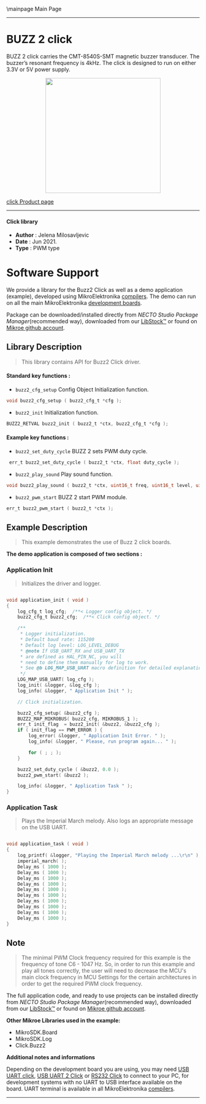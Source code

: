 \mainpage Main Page

---
# BUZZ 2 click

BUZZ 2 click carries the CMT-8540S-SMT magnetic buzzer transducer. The buzzer’s resonant frequency is 4kHz. The click is designed to run on either 3.3V or 5V power supply.

<p align="center">
  <img src="https://download.mikroe.com/images/click_for_ide/buzz2_click.png" height=300px>
</p>

[click Product page](https://www.mikroe.com/buzz-2-click)

---


#### Click library

- **Author**        : Jelena Milosavljevic
- **Date**          : Jun 2021.
- **Type**          : PWM type


# Software Support

We provide a library for the Buzz2 Click
as well as a demo application (example), developed using MikroElektronika
[compilers](https://www.mikroe.com/necto-studio).
The demo can run on all the main MikroElektronika [development boards](https://www.mikroe.com/development-boards).

Package can be downloaded/installed directly from *NECTO Studio Package Manager*(recommended way), downloaded from our [LibStock&trade;](https://libstock.mikroe.com) or found on [Mikroe github account](https://github.com/MikroElektronika/mikrosdk_click_v2/tree/master/clicks).

## Library Description

> This library contains API for Buzz2 Click driver.

#### Standard key functions :

- `buzz2_cfg_setup` Config Object Initialization function.
```c
void buzz2_cfg_setup ( buzz2_cfg_t *cfg );
```

- `buzz2_init` Initialization function.
```c
BUZZ2_RETVAL buzz2_init ( buzz2_t *ctx, buzz2_cfg_t *cfg );
```

#### Example key functions :

- `buzz2_set_duty_cycle` BUZZ 2 sets PWM duty cycle.
```c
 err_t buzz2_set_duty_cycle ( buzz2_t *ctx, float duty_cycle );
```

- `buzz2_play_sound` Play sound function.
```c
void buzz2_play_sound ( buzz2_t *ctx, uint16_t freq, uint16_t level, uint16_t duration );
```

- `buzz2_pwm_start` BUZZ 2 start PWM module.
```c
err_t buzz2_pwm_start ( buzz2_t *ctx );
```

## Example Description

> This example demonstrates the use of Buzz 2 click boards.

**The demo application is composed of two sections :**

### Application Init

> Initializes the driver and logger.

```c

void application_init ( void )
{
    log_cfg_t log_cfg;  /**< Logger config object. */
    buzz2_cfg_t buzz2_cfg;  /**< Click config object. */

    /** 
     * Logger initialization.
     * Default baud rate: 115200
     * Default log level: LOG_LEVEL_DEBUG
     * @note If USB_UART_RX and USB_UART_TX 
     * are defined as HAL_PIN_NC, you will 
     * need to define them manually for log to work. 
     * See @b LOG_MAP_USB_UART macro definition for detailed explanation.
     */
    LOG_MAP_USB_UART( log_cfg );
    log_init( &logger, &log_cfg );
    log_info( &logger, " Application Init " );

    // Click initialization.

    buzz2_cfg_setup( &buzz2_cfg );
    BUZZ2_MAP_MIKROBUS( buzz2_cfg, MIKROBUS_1 );
    err_t init_flag  = buzz2_init( &buzz2, &buzz2_cfg );
    if ( init_flag == PWM_ERROR ) {
        log_error( &logger, " Application Init Error. " );
        log_info( &logger, " Please, run program again... " );

        for ( ; ; );
    }

    buzz2_set_duty_cycle ( &buzz2, 0.0 );
    buzz2_pwm_start( &buzz2 );

    log_info( &logger, " Application Task " );
}

```

### Application Task

> Plays the Imperial March melody. Also logs an appropriate message on the USB UART.

```c

void application_task ( void )
{
    log_printf( &logger, "Playing the Imperial March melody ...\r\n" );
    imperial_march( ); 
    Delay_ms ( 1000 );
    Delay_ms ( 1000 );
    Delay_ms ( 1000 );
    Delay_ms ( 1000 );
    Delay_ms ( 1000 );
    Delay_ms ( 1000 );
    Delay_ms ( 1000 );
    Delay_ms ( 1000 );
    Delay_ms ( 1000 );
    Delay_ms ( 1000 );
}

```

## Note

> The minimal PWM Clock frequency required for this example is the frequency of tone C6 - 1047 Hz. 
  So, in order to run this example and play all tones correctly, the user will need to decrease 
  the MCU's main clock frequency in MCU Settings for the certain architectures
  in order to get the required PWM clock frequency.
  

The full application code, and ready to use projects can be installed directly from *NECTO Studio Package Manager*(recommended way), downloaded from our [LibStock&trade;](https://libstock.mikroe.com) or found on [Mikroe github account](https://github.com/MikroElektronika/mikrosdk_click_v2/tree/master/clicks).

**Other Mikroe Libraries used in the example:**

- MikroSDK.Board
- MikroSDK.Log
- Click.Buzz2

**Additional notes and informations**

Depending on the development board you are using, you may need
[USB UART click](https://www.mikroe.com/usb-uart-click),
[USB UART 2 Click](https://www.mikroe.com/usb-uart-2-click) or
[RS232 Click](https://www.mikroe.com/rs232-click) to connect to your PC, for
development systems with no UART to USB interface available on the board. UART
terminal is available in all MikroElektronika
[compilers](https://shop.mikroe.com/compilers).

---

